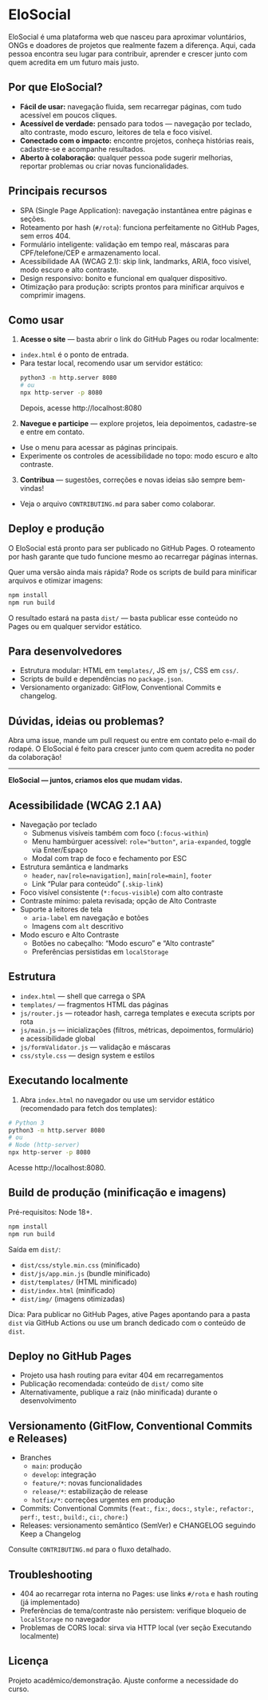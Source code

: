 
# EloSocial



EloSocial é uma plataforma web que nasceu para aproximar voluntários, ONGs e doadores de projetos que realmente fazem a diferença. Aqui, cada pessoa encontra seu lugar para contribuir, aprender e crescer junto com quem acredita em um futuro mais justo.

## Por que EloSocial?

- **Fácil de usar:** navegação fluida, sem recarregar páginas, com tudo acessível em poucos cliques.
- **Acessível de verdade:** pensado para todos — navegação por teclado, alto contraste, modo escuro, leitores de tela e foco visível.
- **Conectado com o impacto:** encontre projetos, conheça histórias reais, cadastre-se e acompanhe resultados.
- **Aberto à colaboração:** qualquer pessoa pode sugerir melhorias, reportar problemas ou criar novas funcionalidades.

## Principais recursos

- SPA (Single Page Application): navegação instantânea entre páginas e seções.
- Roteamento por hash (`#/rota`): funciona perfeitamente no GitHub Pages, sem erros 404.
- Formulário inteligente: validação em tempo real, máscaras para CPF/telefone/CEP e armazenamento local.
- Acessibilidade AA (WCAG 2.1): skip link, landmarks, ARIA, foco visível, modo escuro e alto contraste.
- Design responsivo: bonito e funcional em qualquer dispositivo.
- Otimização para produção: scripts prontos para minificar arquivos e comprimir imagens.

## Como usar

1. **Acesse o site** — basta abrir o link do GitHub Pages ou rodar localmente:
  - `index.html` é o ponto de entrada.
  - Para testar local, recomendo usar um servidor estático:
    ```bash
    python3 -m http.server 8080
    # ou
    npx http-server -p 8080
    ```
    Depois, acesse http://localhost:8080

2. **Navegue e participe** — explore projetos, leia depoimentos, cadastre-se e entre em contato.
  - Use o menu para acessar as páginas principais.
  - Experimente os controles de acessibilidade no topo: modo escuro e alto contraste.

3. **Contribua** — sugestões, correções e novas ideias são sempre bem-vindas!
  - Veja o arquivo `CONTRIBUTING.md` para saber como colaborar.

## Deploy e produção

O EloSocial está pronto para ser publicado no GitHub Pages. O roteamento por hash garante que tudo funcione mesmo ao recarregar páginas internas.

Quer uma versão ainda mais rápida? Rode os scripts de build para minificar arquivos e otimizar imagens:

```bash
npm install
npm run build
```

O resultado estará na pasta `dist/` — basta publicar esse conteúdo no Pages ou em qualquer servidor estático.

## Para desenvolvedores

- Estrutura modular: HTML em `templates/`, JS em `js/`, CSS em `css/`.
- Scripts de build e dependências no `package.json`.
- Versionamento organizado: GitFlow, Conventional Commits e changelog.

## Dúvidas, ideias ou problemas?

Abra uma issue, mande um pull request ou entre em contato pelo e-mail do rodapé. O EloSocial é feito para crescer junto com quem acredita no poder da colaboração!

---

**EloSocial — juntos, criamos elos que mudam vidas.**
## Acessibilidade (WCAG 2.1 AA)

- Navegação por teclado
  - Submenus visíveis também com foco (`:focus-within`)
  - Menu hambúrguer acessível: `role="button"`, `aria-expanded`, toggle via Enter/Espaço
  - Modal com trap de foco e fechamento por ESC
- Estrutura semântica e landmarks
  - `header`, `nav[role=navigation]`, `main[role=main]`, `footer`
  - Link “Pular para conteúdo” (`.skip-link`)
- Foco visível consistente (`*:focus-visible`) com alto contraste
- Contraste mínimo: paleta revisada; opção de Alto Contraste
- Suporte a leitores de tela
  - `aria-label` em navegação e botões
  - Imagens com `alt` descritivo
- Modo escuro e Alto Contraste
  - Botões no cabeçalho: “Modo escuro” e “Alto contraste”
  - Preferências persistidas em `localStorage`

## Estrutura

- `index.html` — shell que carrega o SPA
- `templates/` — fragmentos HTML das páginas
- `js/router.js` — roteador hash, carrega templates e executa scripts por rota
- `js/main.js` — inicializações (filtros, métricas, depoimentos, formulário) e acessibilidade global
- `js/formValidator.js` — validação e máscaras
- `css/style.css` — design system e estilos

## Executando localmente

1. Abra `index.html` no navegador ou use um servidor estático (recomendado para fetch dos templates):

```bash
# Python 3
python3 -m http.server 8080
# ou
# Node (http-server)
npx http-server -p 8080
```

Acesse http://localhost:8080.

## Build de produção (minificação e imagens)

Pré-requisitos: Node 18+.

```bash
npm install
npm run build
```

Saída em `dist/`:

- `dist/css/style.min.css` (minificado)
- `dist/js/app.min.js` (bundle minificado)
- `dist/templates/` (HTML minificado)
- `dist/index.html` (minificado)
- `dist/img/` (imagens otimizadas)

Dica: Para publicar no GitHub Pages, ative Pages apontando para a pasta `dist` via GitHub Actions ou use um branch dedicado com o conteúdo de `dist`.

## Deploy no GitHub Pages

- Projeto usa hash routing para evitar 404 em recarregamentos
- Publicação recomendada: conteúdo de `dist/` como site
- Alternativamente, publique a raiz (não minificada) durante o desenvolvimento

## Versionamento (GitFlow, Conventional Commits e Releases)

- Branches
  - `main`: produção
  - `develop`: integração
  - `feature/*`: novas funcionalidades
  - `release/*`: estabilização de release
  - `hotfix/*`: correções urgentes em produção
- Commits: Conventional Commits (`feat:`, `fix:`, `docs:`, `style:`, `refactor:`, `perf:`, `test:`, `build:`, `ci:`, `chore:`)
- Releases: versionamento semântico (SemVer) e CHANGELOG seguindo Keep a Changelog

Consulte `CONTRIBUTING.md` para o fluxo detalhado.

## Troubleshooting

- 404 ao recarregar rota interna no Pages: use links `#/rota` e hash routing (já implementado)
- Preferências de tema/contraste não persistem: verifique bloqueio de `localStorage` no navegador
- Problemas de CORS local: sirva via HTTP local (ver seção Executando localmente)

## Licença

Projeto acadêmico/demonstração. Ajuste conforme a necessidade do curso.
